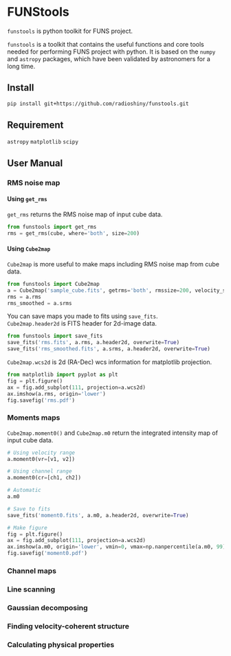 # FUNStools

`funstools` is python toolkit for FUNS project.

`funstools` is a toolkit that contains the useful functions and core tools 
needed for performing FUNS project with python. It is based on the `numpy` and 
`astropy` packages, which have been validated by astronomers for a long time.

## Install

```bash
pip install git+https://github.com/radioshiny/funstools.git
```

## Requirement

`astropy`
`matplotlib`
`scipy`

## User Manual

### RMS noise map

#### Using `get_rms`
`get_rms` returns the RMS noise map of input cube data.
```python
from funstools import get_rms
rms = get_rms(cube, where='both', size=200)
```

#### Using `Cube2map`
`Cube2map` is more useful to make maps including RMS noise map from cube data.
```python
from funstools import Cube2map
a = Cube2map('sample_cube.fits', getrms='both', rmssize=200, velocity_smo=2, spatial_smo=2)
rms = a.rms
rms_smoothed = a.srms
```
You can save maps you made to fits using `save_fits`.  
`Cube2map.header2d` is FITS header for 2d-image data.
```python
from funstools import save_fits
save_fits('rms.fits', a.rms, a.header2d, overwrite=True)
save_fits('rms_smoothed.fits', a.srms, a.header2d, overwrite=True)
```
`Cube2map.wcs2d` is 2d (RA-Dec) wcs information for matplotlib projection.
```python
from matplotlib import pyplot as plt
fig = plt.figure()
ax = fig.add_subplot(111, projection=a.wcs2d)
ax.imshow(a.rms, origin='lower')
fig.savefig('rms.pdf')
```

### Moments maps
`Cube2map.moment0()` and `Cube2map.m0` return the integrated intensity map of 
input cube data.
```python
# Using velocity range
a.moment0(vr=[v1, v2])

# Using channel range
a.moment0(cr=[ch1, ch2])

# Automatic
a.m0

# Save to fits
save_fits('moment0.fits', a.m0, a.header2d, overwrite=True)

# Make figure
fig = plt.figure()
ax = fig.add_subplot(111, projection=a.wcs2d)
ax.imshow(a.m0, origin='lower', vmin=0, vmax=np.nanpercentile(a.m0, 99))
fig.savefig('moment0.pdf')
```

### Channel maps

### Line scanning

### Gaussian decomposing

### Finding velocity-coherent structure

### Calculating physical properties